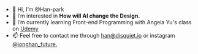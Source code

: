 - 👋 Hi, I’m @Han-park
- 👀 I’m interested in <b>How will AI change the Design.</b>
- 🌱 I’m currently learning Front-end Programming with Angela Yu's class on <a href="https://www.udemy.com/share/1013gGAEETd19TQXgH/">Udemy</a>
- 📫 Feel free to contact me through <a href="mailto:han@disquiet.io">han@disquiet.io</a> or  instagram <a href="https://instagram.com/jonghan_future">@jonghan_future.</a>

<!---
Han-park/Han-park is a ✨ special ✨ repository because its `README.md` (this file) appears on your GitHub profile.
You can click the Preview link to take a look at your changes.
--->
